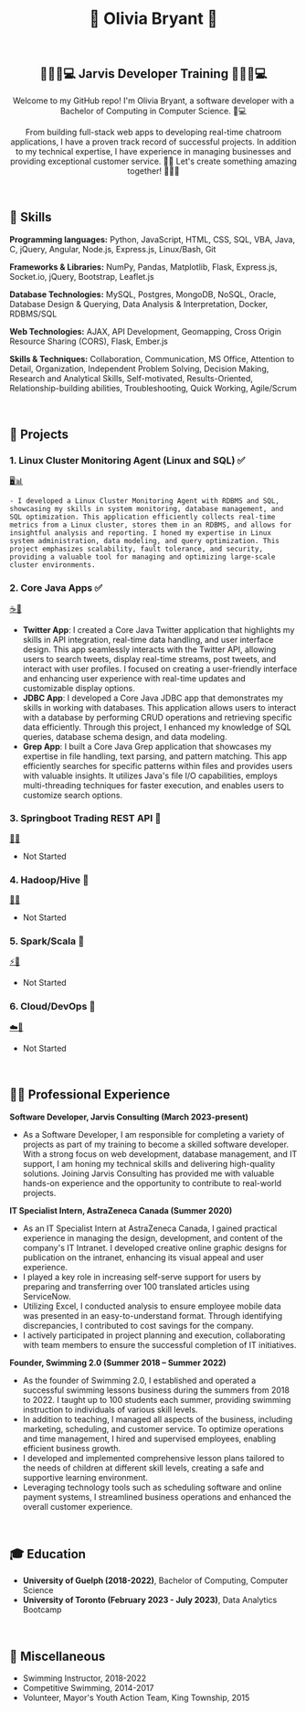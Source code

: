 <h1 align="center">👤 Olivia Bryant 👤</h1>

<br>

<h2 align="center">👩‍💻🌟💻 Jarvis Developer Training 👨‍💻🌟💻</h2>

<p align="center">
    Welcome to my GitHub repo! I'm Olivia Bryant, a software developer with a Bachelor of Computing in Computer Science. 🌟💻
</p>

<p align="center">
    From building full-stack web apps to developing real-time chatroom applications, I have a proven track record of successful projects.
    In addition to my technical expertise, I have experience in managing businesses and providing exceptional customer service. 🚀🔧
    Let's create something amazing together! 🌟🚀✨
</p>

<br>

## 🔧 Skills

**Programming languages:** Python, JavaScript, HTML, CSS, SQL, VBA, Java, C, jQuery, Angular, Node.js, Express.js, Linux/Bash, Git

**Frameworks & Libraries:** NumPy, Pandas, Matplotlib, Flask, Express.js, Socket.io, jQuery, Bootstrap, Leaflet.js

**Database Technologies:** MySQL, Postgres, MongoDB, NoSQL, Oracle, Database Design & Querying, Data Analysis & Interpretation, Docker, RDBMS/SQL

**Web Technologies:** AJAX, API Development, Geomapping, Cross Origin Resource Sharing (CORS), Flask, Ember.js

**Skills & Techniques:** Collaboration, Communication, MS Office, Attention to Detail, Organization, Independent Problem Solving, Decision Making, Research and Analytical Skills, Self-motivated, Results-Oriented, Relationship-building abilities, Troubleshooting, Quick Working, Agile/Scrum

<br>

## 🚀 Projects

### 1. Linux Cluster Monitoring Agent (Linux and SQL) ✅
[🖥️📊](./linux_sql)

    - I developed a Linux Cluster Monitoring Agent with RDBMS and SQL, showcasing my skills in system monitoring, database management, and SQL optimization. This application efficiently collects real-time metrics from a Linux cluster, stores them in an RDBMS, and allows for insightful analysis and reporting. I honed my expertise in Linux system administration, data modeling, and query optimization. This project emphasizes scalability, fault tolerance, and security, providing a valuable tool for managing and optimizing large-scale cluster environments.

### 2. Core Java Apps ✅
[☕📱](./core_java)

- **Twitter App**: I created a Core Java Twitter application that highlights my skills in API integration, real-time data handling, and user interface design. This app seamlessly interacts with the Twitter API, allowing users to search tweets, display real-time streams, post tweets, and interact with user profiles. I focused on creating a user-friendly interface and enhancing user experience with real-time updates and customizable display options.
- **JDBC App**: I developed a Core Java JDBC app that demonstrates my skills in working with databases. This application allows users to interact with a database by performing CRUD operations and retrieving specific data efficiently. Through this project, I enhanced my knowledge of SQL queries, database schema design, and data modeling.
- **Grep App**: I built a Core Java Grep application that showcases my expertise in file handling, text parsing, and pattern matching. This app efficiently searches for specific patterns within files and provides users with valuable insights. It utilizes Java's file I/O capabilities, employs multi-threading techniques for faster execution, and enables users to customize search options.

### 3. Springboot Trading REST API 🚧
[🌱💼](./springboot)

- Not Started

### 4. Hadoop/Hive 🚧
[🐘🐝](./hadoop)

- Not Started

### 5. Spark/Scala 🚧
[⚡🚀](./spark)

- Not Started

### 6. Cloud/DevOps 🚧
[☁️🔧](./cloud_devops)

- Not Started

<br>

## 👩‍💼 Professional Experience

**Software Developer, Jarvis Consulting (March 2023-present)**
- As a Software Developer, I am responsible for completing a variety of projects as part of my training to become a skilled software developer. With a strong focus on web development, database management, and IT support, I am honing my technical skills and delivering high-quality solutions. Joining Jarvis Consulting has provided me with valuable hands-on experience and the opportunity to contribute to real-world projects.

**IT Specialist Intern, AstraZeneca Canada (Summer 2020)**
- As an IT Specialist Intern at AstraZeneca Canada, I gained practical experience in managing the design, development, and content of the company's IT Intranet. I developed creative online graphic designs for publication on the intranet, enhancing its visual appeal and user experience.
- I played a key role in increasing self-serve support for users by preparing and transferring over 100 translated articles using ServiceNow.
- Utilizing Excel, I conducted analysis to ensure employee mobile data was presented in an easy-to-understand format. Through identifying discrepancies, I contributed to cost savings for the company.
- I actively participated in project planning and execution, collaborating with team members to ensure the successful completion of IT initiatives.

**Founder, Swimming 2.0 (Summer 2018 – Summer 2022)**
- As the founder of Swimming 2.0, I established and operated a successful swimming lessons business during the summers from 2018 to 2022. I taught up to 100 students each summer, providing swimming instruction to individuals of various skill levels.
- In addition to teaching, I managed all aspects of the business, including marketing, scheduling, and customer service. To optimize operations and time management, I hired and supervised employees, enabling efficient business growth.
- I developed and implemented comprehensive lesson plans tailored to the needs of children at different skill levels, creating a safe and supportive learning environment.
- Leveraging technology tools such as scheduling software and online payment systems, I streamlined business operations and enhanced the overall customer experience.

<br>

## 🎓 Education
- **University of Guelph (2018-2022)**, Bachelor of Computing, Computer Science
- **University of Toronto (February 2023 - July 2023)**, Data Analytics Bootcamp

<br>

## 🌟 Miscellaneous
- Swimming Instructor, 2018-2022
- Competitive Swimming, 2014-2017
- Volunteer, Mayor's Youth Action Team, King Township, 2015
